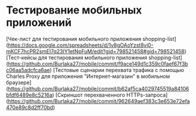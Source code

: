 # Тестирование мобильных приложений
[Чек-лист для тестирования мобильного приложения shopping-list]
(https://docs.google.com/spreadsheets/d/1v8gOAoYzst8vi0-mKCF7hcPR2smEI7q23IY1etNpFuM/edit?gid=798521458#gid=798521458)
[Тест-кейсы для тестирования мобильного приложения shopping-list] 
(https://github.com/Burlaka27/mobile/commit/f9ace149d1c359c0faef67f3bc06aa5adcfca6ae)
[Тестовые сценарии перехвата трафика с помощью Charles Proxy для приложения "Интернет-магазин" в мобильном браузере]
(https://github.com/Burlaka27/mobile/commit/b62af5ca4029745519a84106bfdf6489e8c5216a)
[Скриншот перехваченного HTTPs-запроса]
(https://github.com/Burlaka27/mobile/commit/962649aef383c3e653e72efa470e89c8d2ff70bd)
